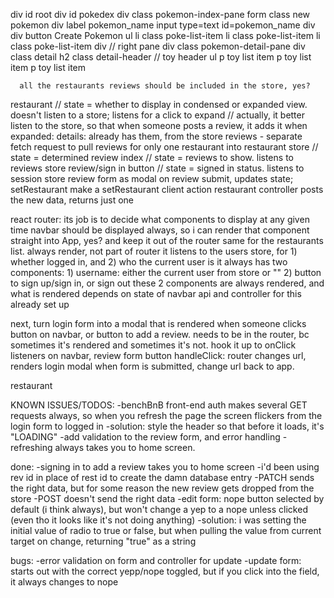 div id root
  div id pokedex
    div class pokemon-index-pane
      form class new pokemon
        div
          label pokemon_name
          input type=text id=pokemon_name
        div
        div
        button Create Pokemon
      ul
        li class poke-list-item
        li class poke-list-item
        li class poke-list-item
    div // right pane
      div class pokemon-detail-pane
        div class detail
        h2 class detail-header // toy header
        ul
          p toy list item
          p toy list item
          p toy list item


      all the restaurants reviews should be included in the store, yes?


  restaurant // state = whether to display in condensed or expanded view.  doesn't listen to a store; listens for a click to    expand // actually, it better listen to the store, so that when someone posts a review, it adds it
    when expanded:
      details: already has them, from the store
      reviews - separate fetch request to pull reviews for only one restaurant into restaurant store // state = determined
        review index // state = reviews to show. listens to reviews store
        review/sign in button // state = signed in status.  listens to session store
        review form as modal
        on review submit, updates state; setRestaurant
          make a setRestaurant client action
          restaurant controller posts the new data, returns just one


  react router: its job is to decide what components to display at any given time
  navbar
    should be displayed always, so i can render that component straight into App, yes? and keep it out of the router
      same for the restaurants list.  always render, not part of router
    it listens to the users store, for
      1) whether logged in, and
      2) who the current user is
    it always has two components:
      1) username: either the current user from store or ""
      2) button to sign up/sign in, or sign out
      these 2 components are always rendered, and what is rendered depends on state of navbar
    api and controller for this already set up

  next, turn login form into a modal that is rendered when someone clicks button on navbar, or button to add a review.
    needs to be in the router, bc sometimes it's rendered and sometimes it's not.
    hook it up to onClick listeners on navbar, review form button
      handleClick:  router changes url, renders login modal
    when form is submitted, change url back to app.



  restaurant



KNOWN ISSUES/TODOS:
-benchBnB front-end auth makes several GET requests always, so when you
 refresh the page the screen flickers from the login form to logged in
  -solution:  style the header so that before it loads, it's "LOADING"
-add validation to the review form, and error handling
-refreshing always takes you to home screen.


done:
-signing in to add a review takes you to home screen
-i'd been using rev id in place of rest id to create the damn database entry
  -PATCH sends the right data, but for some reason the new review gets dropped from the store
  -POST doesn't send the right data
-edit form: nope button selected by default (i think always), but won't change a yep to a nope unless clicked (even tho it looks like it's not doing anything)
  -solution: i was setting the initial value of radio to true or false, but when pulling the value from current target on change, returning "true" as a string


bugs:
-error validation on form and controller for update
-update form: starts out with the correct yepp/nope toggled, but if you click into the field, it always changes to nope
